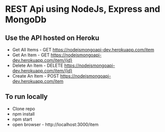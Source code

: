 # REST Api using NodeJs, Express and MongoDb

## Use the API hosted on Heroku

- Get All Items - GET https://nodejsmongoapi-dev.herokuapp.com/item
- Get An Item - GET https://nodejsmongoapi-dev.herokuapp.com/item/{id}
- Delete An Item - DELETE https://nodejsmongoapi-dev.herokuapp.com/item/{id}
- Create An Item - POST https://nodejsmongoapi-dev.herokuapp.com/item


## To run locally
- Clone repo
- npm install
- npm start
- open browser - http://localhost:3000/item
